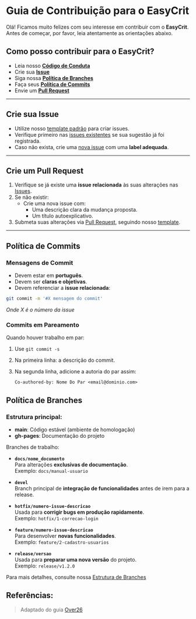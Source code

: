 # Guia de Contribuição para o EasyCrit

Olá! Ficamos muito felizes com seu interesse em contribuir com o **EasyCrit**. Antes de começar, por favor, leia atentamente as orientações abaixo.

## Como posso contribuir para o EasyCrit?

* Leia nosso [**Código de Conduta**](https://github.com/fga-eps-mds/2025.1-EasyCrit-docs/blob/main/.github/CODE_OF_CONDUCT.md)
* Crie sua [**Issue**](#crie-sua-issue)
* Siga nossa [**Política de Branches**](#politica-de-branches)
* Faça seus [**Política de Commits**](#politica-de-commits)
* Envie um [**Pull Request**](#crie-um-pull-request)

---

## Crie sua Issue

- Utilize nosso [template padrão](https://github.com/fga-eps-mds/2025.1-EasyCrit-docs/blob/main/.github/ISSUE_TEMPLATE.md) para criar issues.
- Verifique primeiro nas [issues existentes](https://github.com/fga-eps-mds/2025.1-EasyCrit-docs/issues) se sua sugestão já foi registrada.
- Caso não exista, crie uma [nova issue](https://github.com/fga-eps-mds/2025.1-EasyCrit-docs/issues/new) com uma **label adequada**.

---

## Crie um Pull Request

1. Verifique se já existe uma **issue relacionada** às suas alterações nas [Issues](https://github.com/fga-eps-mds/2025.1-EasyCrit-docs/issues).
2. Se não existir:
   - Crie uma nova issue com:
     - Uma descrição clara da mudança proposta.
     - Um título autoexplicativo.
3. Submeta suas alterações via [Pull Request](https://github.com/fga-eps-mds/2025.1-EasyCrit-docs/pulls), seguindo nosso [template](https://github.com/fga-eps-mds/2025.1-EasyCrit-docs/blob/main/.github/PULL_REQUEST_TEMPLATE.md).

---

## Política de Commits

###  Mensagens de Commit

- Devem estar em **português**.
- Devem ser **claras e objetivas**.
- Devem referenciar a **issue relacionada**:

```bash
git commit -m '#X mensagem do commit'
```
*Onde X é o número da issue*

### Commits em Pareamento

Quando houver trabalho em par:

1. Use `git commit -s`
2. Na primeira linha: a descrição do commit.
3. Na segunda linha, adicione a autoria do par assim:

   ```
   Co-authored-by: Nome Do Par <email@dominio.com>
   ```

## Política de Branches

### Estrutura principal:
- **main**: Código estável (ambiente de homologação)
- **gh-pages**: Documentação do projeto

Branches de trabalho:

- **`docs/nome_documento`**  
  Para alterações **exclusivas de documentação**.  
  Exemplo: `docs/manual-usuario`

- **`devel`**  
  Branch principal de **integração de funcionalidades** antes de irem para a release.

- **`hotfix/numero-issue-descricao`**  
  Usada para **corrigir bugs em produção rapidamente**.  
  Exemplo: `hotfix/1-correcao-login`

- **`feature/numero-issue-descricao`**  
  Para desenvolver **novas funcionalidades**.  
  Exemplo: `feature/2-cadastro-usuarios`

- **`release/versao`**  
  Usada para **preparar uma nova versão** do projeto.  
  Exemplo: `release/v1.2.0`

Para mais detalhes, consulte nossa [Estrutura de Branches](https://github.com/fga-eps-mds/2025.1-EasyCrit-docs/branches)

## Referências:

> Adaptado do guia [Over26](https://github.com/fga-eps-mds/2019.2-Over26/blob/master/.github/CONTRIBUTING.md)